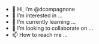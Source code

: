 - 👋 Hi, I’m @dcompagnone
- 👀 I’m interested in ...
- 🌱 I’m currently learning ...
- 💞️ I’m looking to collaborate on ...
- 📫 How to reach me ...

<!---
dcompagnone/dcompagnone is a ✨ special ✨ repository because its `README.md` (this file) appears on your GitHub profile.
You can click the Preview link to take a look at your changes.
--->
